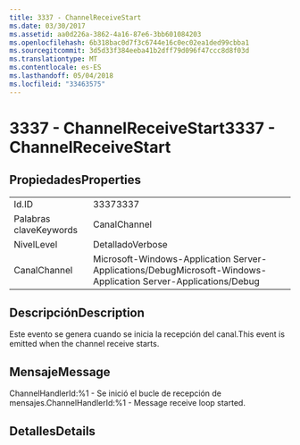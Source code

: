 ```yaml
---
title: 3337 - ChannelReceiveStart
ms.date: 03/30/2017
ms.assetid: aa0d226a-3862-4a16-87e6-3bb601084203
ms.openlocfilehash: 6b318bac0d7f3c6744e16c0ec02ea1ded99cbba1
ms.sourcegitcommit: 3d5d33f384eeba41b2dff79d096f47ccc8d8f03d
ms.translationtype: MT
ms.contentlocale: es-ES
ms.lasthandoff: 05/04/2018
ms.locfileid: "33463575"
---
```

# <a name="3337---channelreceivestart"></a><span data-ttu-id="cbacf-102">3337 - ChannelReceiveStart</span><span class="sxs-lookup"><span data-stu-id="cbacf-102">3337 - ChannelReceiveStart</span></span>
## <a name="properties"></a><span data-ttu-id="cbacf-103">Propiedades</span><span class="sxs-lookup"><span data-stu-id="cbacf-103">Properties</span></span>  
  
|||  
|-|-|  
|<span data-ttu-id="cbacf-104">Id.</span><span class="sxs-lookup"><span data-stu-id="cbacf-104">ID</span></span>|<span data-ttu-id="cbacf-105">3337</span><span class="sxs-lookup"><span data-stu-id="cbacf-105">3337</span></span>|  
|<span data-ttu-id="cbacf-106">Palabras clave</span><span class="sxs-lookup"><span data-stu-id="cbacf-106">Keywords</span></span>|<span data-ttu-id="cbacf-107">Canal</span><span class="sxs-lookup"><span data-stu-id="cbacf-107">Channel</span></span>|  
|<span data-ttu-id="cbacf-108">Nivel</span><span class="sxs-lookup"><span data-stu-id="cbacf-108">Level</span></span>|<span data-ttu-id="cbacf-109">Detallado</span><span class="sxs-lookup"><span data-stu-id="cbacf-109">Verbose</span></span>|  
|<span data-ttu-id="cbacf-110">Canal</span><span class="sxs-lookup"><span data-stu-id="cbacf-110">Channel</span></span>|<span data-ttu-id="cbacf-111">Microsoft-Windows-Application Server-Applications/Debug</span><span class="sxs-lookup"><span data-stu-id="cbacf-111">Microsoft-Windows-Application Server-Applications/Debug</span></span>|  
  
## <a name="description"></a><span data-ttu-id="cbacf-112">Descripción</span><span class="sxs-lookup"><span data-stu-id="cbacf-112">Description</span></span>  
 <span data-ttu-id="cbacf-113">Este evento se genera cuando se inicia la recepción del canal.</span><span class="sxs-lookup"><span data-stu-id="cbacf-113">This event is emitted when the channel receive starts.</span></span>  
  
## <a name="message"></a><span data-ttu-id="cbacf-114">Mensaje</span><span class="sxs-lookup"><span data-stu-id="cbacf-114">Message</span></span>  
 <span data-ttu-id="cbacf-115">ChannelHandlerId:%1 - Se inició el bucle de recepción de mensajes.</span><span class="sxs-lookup"><span data-stu-id="cbacf-115">ChannelHandlerId:%1 - Message receive loop started.</span></span>  
  
## <a name="details"></a><span data-ttu-id="cbacf-116">Detalles</span><span class="sxs-lookup"><span data-stu-id="cbacf-116">Details</span></span>
